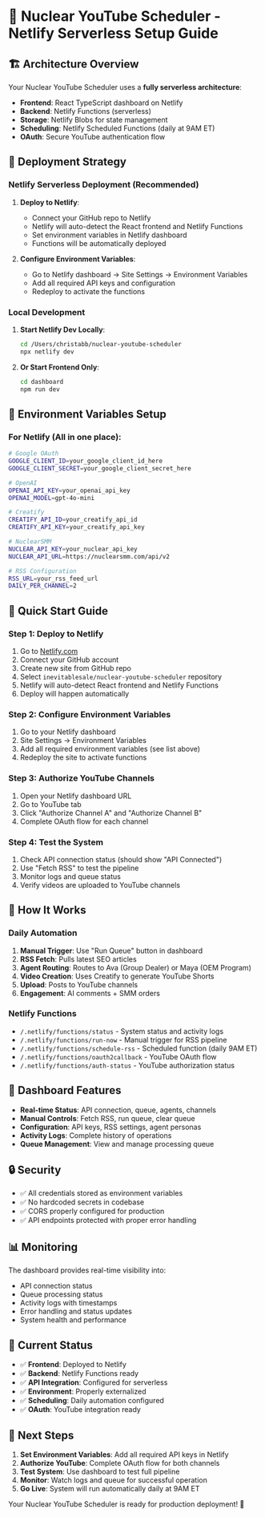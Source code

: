 # 🚀 Nuclear YouTube Scheduler - Netlify Serverless Setup Guide

## 🏗️ **Architecture Overview**

Your Nuclear YouTube Scheduler uses a **fully serverless architecture**:

- **Frontend**: React TypeScript dashboard on Netlify
- **Backend**: Netlify Functions (serverless)
- **Storage**: Netlify Blobs for state management
- **Scheduling**: Netlify Scheduled Functions (daily at 9AM ET)
- **OAuth**: Secure YouTube authentication flow

## 🎯 **Deployment Strategy**

### **Netlify Serverless Deployment (Recommended)**

1. **Deploy to Netlify**:
   - Connect your GitHub repo to Netlify
   - Netlify will auto-detect the React frontend and Netlify Functions
   - Set environment variables in Netlify dashboard
   - Functions will be automatically deployed

2. **Configure Environment Variables**:
   - Go to Netlify dashboard → Site Settings → Environment Variables
   - Add all required API keys and configuration
   - Redeploy to activate the functions

### **Local Development**

1. **Start Netlify Dev Locally**:
   ```bash
   cd /Users/christabb/nuclear-youtube-scheduler
   npx netlify dev
   ```

2. **Or Start Frontend Only**:
   ```bash
   cd dashboard
   npm run dev
   ```

## 🔧 **Environment Variables Setup**

### **For Netlify (All in one place):**
```bash
# Google OAuth
GOOGLE_CLIENT_ID=your_google_client_id_here
GOOGLE_CLIENT_SECRET=your_google_client_secret_here

# OpenAI
OPENAI_API_KEY=your_openai_api_key
OPENAI_MODEL=gpt-4o-mini

# Creatify
CREATIFY_API_ID=your_creatify_api_id
CREATIFY_API_KEY=your_creatify_api_key

# NuclearSMM
NUCLEAR_API_KEY=your_nuclear_api_key
NUCLEAR_API_URL=https://nuclearsmm.com/api/v2

# RSS Configuration
RSS_URL=your_rss_feed_url
DAILY_PER_CHANNEL=2
```

## 🚀 **Quick Start Guide**

### **Step 1: Deploy to Netlify**

1. Go to [Netlify.com](https://netlify.com)
2. Connect your GitHub account
3. Create new site from GitHub repo
4. Select `inevitablesale/nuclear-youtube-scheduler` repository
5. Netlify will auto-detect React frontend and Netlify Functions
6. Deploy will happen automatically

### **Step 2: Configure Environment Variables**

1. Go to your Netlify dashboard
2. Site Settings → Environment Variables
3. Add all required environment variables (see list above)
4. Redeploy the site to activate functions

### **Step 3: Authorize YouTube Channels**

1. Open your Netlify dashboard URL
2. Go to YouTube tab
3. Click "Authorize Channel A" and "Authorize Channel B"
4. Complete OAuth flow for each channel

### **Step 4: Test the System**

1. Check API connection status (should show "API Connected")
2. Use "Fetch RSS" to test the pipeline
3. Monitor logs and queue status
4. Verify videos are uploaded to YouTube channels

## 🔄 **How It Works**

### **Daily Automation**
1. **Manual Trigger**: Use "Run Queue" button in dashboard
2. **RSS Fetch**: Pulls latest SEO articles
3. **Agent Routing**: Routes to Ava (Group Dealer) or Maya (OEM Program)
4. **Video Creation**: Uses Creatify to generate YouTube Shorts
5. **Upload**: Posts to YouTube channels
6. **Engagement**: AI comments + SMM orders

### **Netlify Functions**
- `/.netlify/functions/status` - System status and activity logs
- `/.netlify/functions/run-now` - Manual trigger for RSS pipeline
- `/.netlify/functions/schedule-rss` - Scheduled function (daily 9AM ET)
- `/.netlify/functions/oauth2callback` - YouTube OAuth flow
- `/.netlify/functions/auth-status` - YouTube authorization status

## 🎨 **Dashboard Features**

- **Real-time Status**: API connection, queue, agents, channels
- **Manual Controls**: Fetch RSS, run queue, clear queue
- **Configuration**: API keys, RSS settings, agent personas
- **Activity Logs**: Complete history of operations
- **Queue Management**: View and manage processing queue

## 🔒 **Security**

- ✅ All credentials stored as environment variables
- ✅ No hardcoded secrets in codebase
- ✅ CORS properly configured for production
- ✅ API endpoints protected with proper error handling

## 📊 **Monitoring**

The dashboard provides real-time visibility into:
- API connection status
- Queue processing status
- Activity logs with timestamps
- Error handling and status updates
- System health and performance

## 🚀 **Current Status**

- ✅ **Frontend**: Deployed to Netlify
- ✅ **Backend**: Netlify Functions ready
- ✅ **API Integration**: Configured for serverless
- ✅ **Environment**: Properly externalized
- ✅ **Scheduling**: Daily automation configured
- ✅ **OAuth**: YouTube integration ready

## 🎯 **Next Steps**

1. **Set Environment Variables**: Add all required API keys in Netlify
2. **Authorize YouTube**: Complete OAuth flow for both channels
3. **Test System**: Use dashboard to test full pipeline
4. **Monitor**: Watch logs and queue for successful operation
5. **Go Live**: System will run automatically daily at 9AM ET

Your Nuclear YouTube Scheduler is ready for production deployment! 🎉